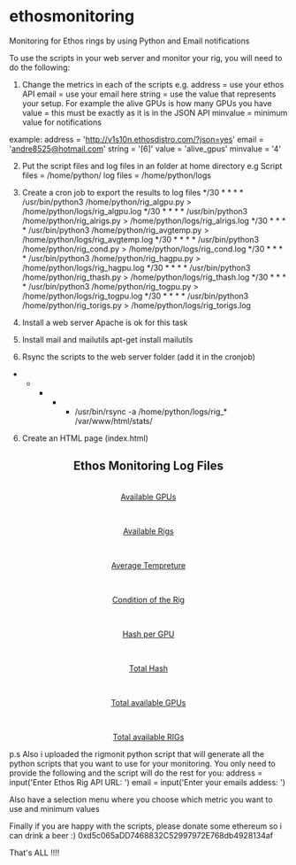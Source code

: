 # ethosmonitoring
Monitoring for Ethos rings by using Python and Email notifications

To use the scripts in your web server and monitor your rig, you will need to do the following:
1) Change the metrics in each of the scripts 
e.g.
address = use your ethos API 
email = use your email here
string = use the value that represents your setup. For example the alive GPUs is how many GPUs you have
value = this must be exactly as it is in the JSON API
minvalue = minimum value for notifications

example:
address = 'http://v1s10n.ethosdistro.com/?json=yes'
email = 'andre8525@hotmail.com'
string = '[6]'
value = 'alive_gpus'
minvalue = '4'


2) Put the script files and log files in an folder at home directory
e.g 
Script files = /home/python/
log files = /home/python/logs


2) Create a cron job to export the results to log files
*/30 * * * * /usr/bin/python3 /home/python/rig_algpu.py > /home/python/logs/rig_algpu.log
*/30 * * * * /usr/bin/python3 /home/python/rig_alrigs.py > /home/python/logs/rig_alrigs.log
*/30 * * * * /usr/bin/python3 /home/python/rig_avgtemp.py > /home/python/logs/rig_avgtemp.log
*/30 * * * * /usr/bin/python3 /home/python/rig_cond.py > /home/python/logs/rig_cond.log
*/30 * * * * /usr/bin/python3 /home/python/rig_hagpu.py > /home/python/logs/rig_hagpu.log
*/30 * * * * /usr/bin/python3 /home/python/rig_thash.py > /home/python/logs/rig_thash.log
*/30 * * * * /usr/bin/python3 /home/python/rig_togpu.py > /home/python/logs/rig_togpu.log
*/30 * * * * /usr/bin/python3 /home/python/rig_torigs.py > /home/python/logs/rig_torigs.log



3) Install a web server
Apache is ok for this task


4) Install mail and mailutils
apt-get install mailutils


5) Rsync the scripts to the web server folder (add it in the cronjob)
* * * * * /usr/bin/rsync -a /home/python/logs/rig_* /var/www/html/stats/


6) Create an HTML page (index.html)
<!DOCTYPE html>
<html>
<head>
<style>
</style>
</head>
<body>
<center>

<h2> Ethos Monitoring Log Files</h2>
<br>
<a href="rig_algpu.log" target="_self">Available GPUs</a> 
</p>
<br>
<p>
<a href="rig_alrigs.log" target="_self">Available Rigs</a>
</p>
<br>
<p>
<a href="rig_avgtemp.log" target="_self">Average Tempreture</a>
</p>
<br>
<p>
<a href="rig_cond.log" target="_self">Condition of the Rig</a>
</p>
<br>
<p>
<a href="rig_hagpu.log" target="_self">Hash per GPU</a>
</p>
<br>
<p>
<a href="rig_thash.log" target="_self">Total Hash</a>
</p>
<br>
<p>
<a href="rig_togpu.log" target="_self">Total available GPUs</a>
</p>
<br>
<p>
<a href="rig_torigs.log" target="_self">Total available RIGs</a>
</p>
</center>
</body>
</html>




p.s 
Also i uploaded the rigmonit python script that will generate all the python scripts that you want to use for your monitoring. You only need to provide the following and the script will do the rest for you:
address = input('Enter Ethos Rig API URL: ')
email = input('Enter your emails addess: ')

Also have a selection menu where you choose which metric you want to use and minimum values


Finally if you are happy with the scripts, please donate some ethereum so i can drink a beer :) 
0xd5c065aDD7468832C52997972E768db4928134af



That's ALL !!!!
